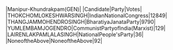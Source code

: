  
|Manipur-Khundrakpam(GEN)|
|Candidate|Party|Votes|
|THOKCHOMLOKESHWARSINGH|IndianNationalCongress|12849|
|THANGJAMMOHENDROSINGH|BharatiyaJanataParty|9790|
|YUMLEMBAMJOGENDRO|CommunistPartyofIndia(Marxist)|129|
|LAIRENLAKPAMLALASINGH|NationalPeople'sParty|36|
|NoneoftheAbove|NoneoftheAbove|92|
